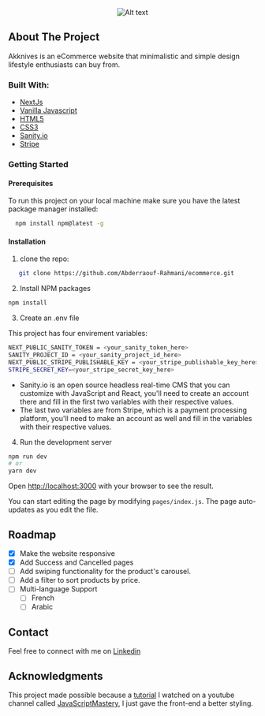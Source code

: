 <div align='center' >
<img src="https://i.imgur.com/jrnzZO3.png" alt="Alt text" title="Optional title">
</div>

## About The Project

Akknives is an eCommerce website that minimalistic and simple design lifestyle enthusiasts can buy from.

### Built With:

- [NextJs](https://nextjs.org/)
- [Vanilla Javascript](https://developer.mozilla.org/en-US/docs/Web/JavaScript)
- [HTML5](https://developer.mozilla.org/en-US/docs/Glossary/HTML5)
- [CSS3](https://developer.mozilla.org/en-US/docs/Web/CSS)
- [Sanity.io](https://www.sanity.io/)
- [Stripe](https://stripe.com/)

### Getting Started

#### Prerequisites

To run this project on your local machine make sure you have the latest package manager installed:

```sh
  npm install npm@latest -g
```

#### Installation

1. clone the repo:

```sh
   git clone https://github.com/Abderraouf-Rahmani/ecommerce.git
```

2.  Install NPM packages

```sh
npm install
```

3. Create an .env file

This project has four envirement variables:

```sh
NEXT_PUBLIC_SANITY_TOKEN = <your_sanity_token_here>
SANITY_PROJECT_ID = <your_sanity_project_id_here>
NEXT_PUBLIC_STRIPE_PUBLISHABLE_KEY = <your_stripe_publishable_key_here>
STRIPE_SECRET_KEY=<your_stripe_secret_key_here>
```

- Sanity.io is an open source headless real-time CMS that you can customize with JavaScript and React, you'll need to create an account there and fill in the first two variables with their respective values.
- The last two variables are from Stripe, which is a payment processing platform, you'll need to make an account as well and fill in the variables with their respective values.

4. Run the development server

```bash
npm run dev
# or
yarn dev
```

Open [http://localhost:3000](http://localhost:3000) with your browser to see the result.

You can start editing the page by modifying `pages/index.js`. The page auto-updates as you edit the file.

## Roadmap

- [x] Make the website responsive
- [x] Add Success and Cancelled pages
- [ ] Add swiping functionality for the product's carousel.
- [ ] Add a filter to sort products by price.
- [ ] Multi-language Support
  - [ ] French
  - [ ] Arabic

## Contact

Feel free to connect with me on [Linkedin](https://www.linkedin.com/in/a-rahmani/)

## Acknowledgments

This project made possible because a [tutorial](https://www.youtube.com/watch?v=4mOkFXyxfsU) I watched on a youtube channel called [JavaScriptMastery](https://www.youtube.com/c/JavaScriptMastery), I just gave the front-end a better styling.
